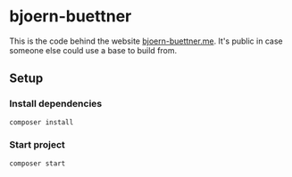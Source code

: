 # bjoern-buettner

This is the code behind the website [bjoern-buettner.me](https://bjoern-buettner.me). It's public in case someone else could use a base to build from.

## Setup

### Install dependencies

```bash
composer install
```

### Start project

```bash
composer start
```